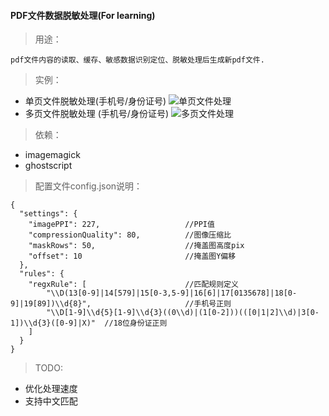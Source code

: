 #### PDF文件数据脱敏处理(For learning)
> 用途：

`pdf文件内容的读取、缓存、敏感数据识别定位、脱敏处理后生成新pdf文件.`
 

> 实例： 

-  单页文件脱敏处理(手机号/身份证号)
![单页文件处理](https://github.com/gotoolkits/pdfDtProtector/blob/master/gif/pdf_single.gif)
-  多页文件脱敏处理 (手机号/身份证号)
![多页文件处理](https://github.com/gotoolkits/pdfDtProtector/blob/master/gif/pdf_multi.gif)

> 依赖：

- imagemagick 
- ghostscript

> 配置文件config.json说明：
```
{
  "settings": {            
    "imagePPI": 227,                   //PPI值
    "compressionQuality": 80,          //图像压缩比
    "maskRows": 50,                    //掩盖图高度pix
    "offset": 10                       //掩盖图Y偏移     
  },
  "rules": {
    "regxRule": [                      //匹配规则定义
        "\\D(13[0-9]|14[579]|15[0-3,5-9]|16[6]|17[0135678]|18[0-9]|19[89])\\d{8}",                     //手机号正则
        "\\D[1-9]\\d{5}[1-9]\\d{3}((0\\d)|(1[0-2]))(([0|1|2]\\d)|3[0-1])\\d{3}([0-9]|X)"  //18位身份证正则
    ]
  }
}
```

> TODO:

- 优化处理速度
- 支持中文匹配


